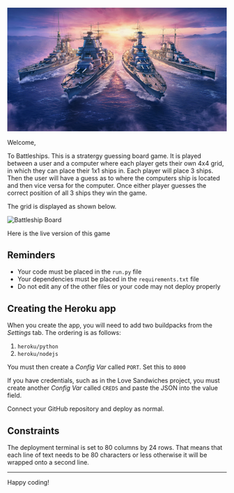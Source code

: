 ![Battleships](https://github.com/mushfique44/BattleShip_P3/blob/main/images/battleship_img.jpeg)

Welcome,

To Battleships. This is a stratergy guessing board game. It is played between a user and a computer where each player gets their own 4x4 grid, in which they can place their 1x1 ships in. Each player will place 3 ships. Then the user will have a guess as to where the computers ship is located and then vice versa for the computer. Once either player guesses the correct position of all 3 ships they win the game.

The grid is displayed as shown below.

![Battleship Board]()

Here is the live version of this game

## Reminders

- Your code must be placed in the `run.py` file
- Your dependencies must be placed in the `requirements.txt` file
- Do not edit any of the other files or your code may not deploy properly

## Creating the Heroku app

When you create the app, you will need to add two buildpacks from the _Settings_ tab. The ordering is as follows:

1. `heroku/python`
2. `heroku/nodejs`

You must then create a _Config Var_ called `PORT`. Set this to `8000`

If you have credentials, such as in the Love Sandwiches project, you must create another _Config Var_ called `CREDS` and paste the JSON into the value field.

Connect your GitHub repository and deploy as normal.

## Constraints

The deployment terminal is set to 80 columns by 24 rows. That means that each line of text needs to be 80 characters or less otherwise it will be wrapped onto a second line.

---

Happy coding!
